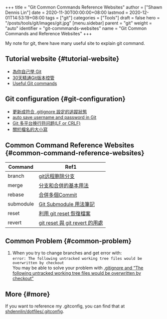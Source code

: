 +++
title = "Git Common Commands Reference Websites"
author = ["Shawn Dennis Lin"]
date = 2020-11-30T00:00:00+08:00
lastmod = 2020-12-01T14:53:19+08:00
tags = ["git"]
categories = ["Tools"]
draft = false
hero = "/posts/tools/git/images/git.jpg"
[menu.sidebar]
  parent = "git"
  weight = "auto"
  identifier = "git-commmands-websites"
  name = "Git Common Commands and Reference Websites"
+++

My note for git, there have many useful site to explain git command.  

<!--more-->


## Tutorial website {#tutorial-website}

-   [為你自己學 Git](https://gitbook.tw/)
-   [30天精通Git版本控管](https://ithelp.ithome.com.tw/users/20004901/ironman/525)
-   [Useful Git commands](https://docs.gitlab.com/ee/topics/git/useful%5Fgit%5Fcommands.html)


## Git configuration {#git-configuration}

-   [更新成符合 .gitignore 設定的追蹤狀態](https://blog.poychang.net/gitignore-and-delete-untracked-files/)
-   [auto save username and password in Git](https://stackoverflow.com/questions/35942754/how-to-save-username-and-password-in-git)
-   [Git 多平台换行符问题(LF or CRLF)](https://kuanghy.github.io/2017/03/19/git-lf-or-crlf)
-   [關於檔名的大小寫](https://gitbook.tw/posts/2018-06-05-case-sensitive)


## Common Command Reference Websites {#common-command-reference-websites}

| Command   | Ref1                                                                                                                                                                                                                                                    |
|-----------|---------------------------------------------------------------------------------------------------------------------------------------------------------------------------------------------------------------------------------------------------------|
| branch    | [git远程删除分支](https://blog.csdn.net/qq%5F16885135/article/details/52777871)                                                                                                                                                                         |
| merge     | [分支和合併的基本用法](https://git-scm.com/book/zh-tw/v2/%E4%BD%BF%E7%94%A8-Git-%E5%88%86%E6%94%AF-%E5%88%86%E6%94%AF%E5%92%8C%E5%90%88%E4%BD%B5%E7%9A%84%E5%9F%BA%E6%9C%AC%E7%94%A8%E6%B3%95)                                                          |
| rebase    | [合併多個Commit](https://gitbook.tw/chapters/rewrite-history/merge-multiple-commits-to-one-commit.html)                                                                                                                                                 |
| submodule | [Git Submodule 用法筆記](https://blog.chh.tw/posts/git-submodule/)                                                                                                                                                                                      |
| reset     | [利用 git reset 恢復檔案](https://blog.wu-boy.com/2010/08/git-%E7%89%88%E6%9C%AC%E6%8E%A7%E5%88%B6%EF%BC%9A%E5%88%A9%E7%94%A8-git-reset-%E6%81%A2%E5%BE%A9%E6%AA%94%E6%A1%88%E3%80%81%E6%9A%AB%E5%AD%98%E7%8B%80%E6%85%8B%E3%80%81commit-%E8%A8%8A%E6%81%AF/) |
| revert    | [git reset 與 git revert 的用處](https://bigboys-me.medium.com/%E8%AE%93%E4%BD%A0%E7%9A%84%E4%BB%A3%E7%A2%BC%E5%9B%9E%E5%88%B0%E9%81%8E%E5%8E%BB-git-reset-%E8%88%87-git-revert-%E7%9A%84%E7%94%A8%E8%99%95-6ba4b7545690)                               |


## Common Problem {#common-problem}

1.  When you try to change branches and get error with:  
    `error: The following untracked working tree files would be overwritten by checkout`  
    You may be able to solve your problem with [.gitignore and “The following untracked working tree files would be overwritten by checkout”](https://stackoverflow.com/questions/4858047/gitignore-and-the-following-untracked-working-tree-files-would-be-overwritten/14228841#14228841?newreg=7b0ffcab0a8e43eb9ad7c49c16295f14)


## More {#more}

If you want to reference my .gitconfig, you can find that at [shdennlin/dotfiles/.gitconfig](https://github.com/shdennlin/dotfiles/blob/main/.gitconfig).
